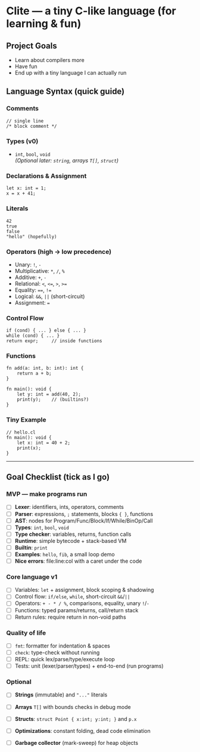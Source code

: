 # Clite — a tiny C-like language (for learning & fun)

## Project Goals

- Learn about compilers more
- Have fun
- End up with a tiny language I can actually run


## Language Syntax (quick guide)

### Comments
    // single line
    /* block comment */

### Types (v0)
- `int`, `bool`, `void`  
*(Optional later: `string`, arrays `T[]`, `struct`)*

### Declarations & Assignment
    let x: int = 1;
    x = x + 41;

### Literals
    42
    true
    false
    "hello" (hopefully)

### Operators (high → low precedence)
- Unary: `!`, `-`
- Multiplicative: `*`, `/`, `%`
- Additive: `+`, `-`
- Relational: `<`, `<=`, `>`, `>=`
- Equality: `==`, `!=`
- Logical: `&&`, `||` (short-circuit)
- Assignment: `=`

### Control Flow
    if (cond) { ... } else { ... }
    while (cond) { ... }
    return expr;     // inside functions

### Functions
    fn add(a: int, b: int): int {
        return a + b;
    }

    fn main(): void {
        let y: int = add(40, 2);
        print(y);    // (builtins?)
    }

### Tiny Example
    // hello.cl
    fn main(): void {
        let x: int = 40 + 2;
        print(x);
    }

---

## Goal Checklist (tick as I go)

### MVP — make programs run
- [ ] **Lexer**: identifiers, ints, operators, comments
- [ ] **Parser**: expressions, `;` statements, blocks `{ }`, functions
- [ ] **AST**: nodes for Program/Func/Block/If/While/BinOp/Call
- [ ] **Types**: `int`, `bool`, `void`
- [ ] **Type checker**: variables, returns, function calls
- [ ] **Runtime**: simple bytecode + stack-based VM
- [ ] **Builtin**: `print`
- [ ] **Examples**: `hello`, `fib`, a small loop demo
- [ ] **Nice errors**: file:line:col with a caret under the code

### Core language v1
- [ ] Variables: `let` + assignment, block scoping & shadowing
- [ ] Control flow: `if/else`, `while`, short-circuit `&&`/`||`
- [ ] Operators: `+ - * / %`, comparisons, equality, unary `!`/`-`
- [ ] Functions: typed params/returns, call/return stack
- [ ] Return rules: require return in non-void paths

### Quality of life
- [ ] `fmt`: formatter for indentation & spaces
- [ ] `check`: type-check without running
- [ ] REPL: quick lex/parse/type/execute loop
- [ ] Tests: unit (lexer/parser/types) + end-to-end (run programs)

### Optional
- [ ] **Strings** (immutable) and `"..."` literals
- [ ] **Arrays** `T[]` with bounds checks in debug mode
- [ ] **Structs**: `struct Point { x:int; y:int; }` and `p.x`
- [ ] **Optimizations**: constant folding, dead code elimination
- [ ] **Garbage collector** (mark-sweep) for heap objects

